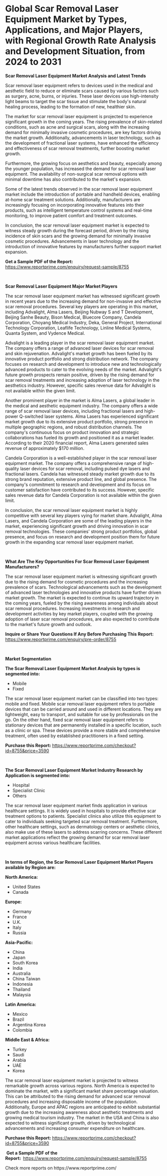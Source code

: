 <p><h1>Global Scar Removal Laser Equipment Market by Types, Applications, and Major Players, with Regional Growth Rate Analysis and Development Situation, from 2024 to 2031</h1></p><p><strong>Scar Removal Laser Equipment Market Analysis and Latest Trends</strong></p>
<p><p>Scar removal laser equipment refers to devices used in the medical and aesthetic field to reduce or eliminate scars caused by various factors such as surgery, acne, burns, or injuries. These laser devices use high-intensity light beams to target the scar tissue and stimulate the body's natural healing process, leading to the formation of new, healthier skin.</p><p>The market for scar removal laser equipment is projected to experience significant growth in the coming years. The rising prevalence of skin-related conditions, such as acne and surgical scars, along with the increasing demand for minimally invasive cosmetic procedures, are key factors driving the market growth. Additionally, advancements in laser technology, such as the development of fractional laser systems, have enhanced the efficiency and effectiveness of scar removal treatments, further boosting market growth.</p><p>Furthermore, the growing focus on aesthetics and beauty, especially among the younger population, has increased the demand for scar removal laser equipment. The availability of non-surgical scar removal options with minimal downtime has also contributed to the market's expansion.</p><p>Some of the latest trends observed in the scar removal laser equipment market include the introduction of portable and handheld devices, enabling at-home scar treatment solutions. Additionally, manufacturers are increasingly focusing on incorporating innovative features into their products, such as intelligent temperature control systems and real-time monitoring, to improve patient comfort and treatment outcomes.</p><p>In conclusion, the scar removal laser equipment market is expected to witness steady growth during the forecast period, driven by the rising incidence of skin scars and the growing demand for minimally invasive cosmetic procedures. Advancements in laser technology and the introduction of innovative features by manufacturers further support market expansion.</p></p>
<p><strong>Get a Sample PDF of the Report:&nbsp;</strong> <a href="https://www.reportprime.com/enquiry/request-sample/8755">https://www.reportprime.com/enquiry/request-sample/8755</a></p>
<p>&nbsp;</p>
<p><strong>Scar Removal Laser Equipment Major Market Players</strong></p>
<p><p>The scar removal laser equipment market has witnessed significant growth in recent years due to the increasing demand for non-invasive and effective scar removal procedures. Several key players are operating in this market, including Advalight, Alma Lasers, Beijing Nubway S and T Development, Beijing Sanhe Beauty, Bison Medical, Bluecore Company, Candela Corporation, Choyang Medical Industry, Deka, General Project, International Technology Corporation, Leaflife Technology, Linline Medical Systems, Quanta System, and Vydence Medical.</p><p>Advalight is a leading player in the scar removal laser equipment market. The company offers a range of advanced laser devices for scar removal and skin rejuvenation. Advalight's market growth has been fueled by its innovative product portfolio and strong distribution network. The company focuses on research and development to introduce new and technologically advanced products to cater to the evolving needs of the market. Advalight's future growth prospects remain positive, driven by the rising demand for scar removal treatments and increasing adoption of laser technology in the aesthetics industry. However, specific sales revenue data for Advalight is not available within the given limit.</p><p>Another prominent player in the market is Alma Lasers, a global leader in the medical and aesthetic equipment industry. The company offers a wide range of scar removal laser devices, including fractional lasers and high-power Q-switched laser systems. Alma Lasers has experienced significant market growth due to its extensive product portfolio, strong presence in multiple geographic regions, and robust distribution channels. The company's continuous focus on product innovation and strategic collaborations has fueled its growth and positioned it as a market leader. According to their 2020 financial report, Alma Lasers generated sales revenue of approximately $170 million.</p><p>Candela Corporation is a well-established player in the scar removal laser equipment market. The company offers a comprehensive range of high-quality laser devices for scar removal, including pulsed dye lasers and fractional lasers. Candela has witnessed steady market growth due to its strong brand reputation, extensive product line, and global presence. The company's commitment to research and development and its focus on customer satisfaction have contributed to its success. However, specific sales revenue data for Candela Corporation is not available within the given limit.</p><p>In conclusion, the scar removal laser equipment market is highly competitive with several key players vying for market share. Advalight, Alma Lasers, and Candela Corporation are some of the leading players in the market, experiencing significant growth and driving innovation in scar removal technologies. These companies' strong product portfolios, global presence, and focus on research and development position them for future growth in the expanding scar removal laser equipment market.</p></p>
<p>&nbsp;</p>
<p><strong>What Are The Key Opportunities For Scar Removal Laser Equipment Manufacturers?</strong></p>
<p><p>The scar removal laser equipment market is witnessing significant growth due to the rising demand for cosmetic procedures and the increasing prevalence of scars. Technological advancements such as the development of advanced laser technologies and innovative products have further driven market growth. The market is expected to continue its upward trajectory in the coming years, fueled by the rising awareness among individuals about scar removal procedures. Increasing investments in research and development activities by key market players, coupled with the growing adoption of laser scar removal procedures, are also expected to contribute to the market's future growth and outlook.</p></p>
<p><strong>Inquire or Share Your Questions If Any Before Purchasing This Report:</strong> <a href="https://www.reportprime.com/enquiry/pre-order/8755">https://www.reportprime.com/enquiry/pre-order/8755</a></p>
<p>&nbsp;</p>
<p><strong>Market Segmentation</strong></p>
<p><strong>The Scar Removal Laser Equipment Market Analysis by types is segmented into:</strong></p>
<p><ul><li>Mobile</li><li>Fixed</li></ul></p>
<p><p>The scar removal laser equipment market can be classified into two types: mobile and fixed. Mobile scar removal laser equipment refers to portable devices that can be carried around and used in different locations. They are lightweight, easy to transport, and suitable for use by professionals on the go. On the other hand, fixed scar removal laser equipment refers to stationary devices that are permanently installed in a specific location, such as a clinic or spa. These devices provide a more stable and comprehensive treatment, often used by established practitioners in a fixed setting.</p></p>
<p><strong>Purchase this Report:&nbsp;</strong><a href="https://www.reportprime.com/checkout?id=8755&price=3590">https://www.reportprime.com/checkout?id=8755&price=3590</a></p>
<p>&nbsp;</p>
<p><strong>The Scar Removal Laser Equipment Market Industry Research by Application is segmented into:</strong></p>
<p><ul><li>Hospital</li><li>Specialist Clinic</li><li>Others</li></ul></p>
<p><p>The scar removal laser equipment market finds application in various healthcare settings. It is widely used in hospitals to provide effective scar treatment options to patients. Specialist clinics also utilize this equipment to cater to individuals seeking targeted scar removal treatment. Furthermore, other healthcare settings, such as dermatology centers or aesthetic clinics, also make use of these lasers to address scarring concerns. These different market applications reflect the growing demand for scar removal laser equipment across various healthcare facilities.</p></p>
<p>&nbsp;</p>
<p><strong>In terms of Region, the Scar Removal Laser Equipment Market Players available by Region are:</strong></p>
<p>
    <p> <strong> North America: </strong>
        <ul>
            <li>United States</li>
            <li>Canada</li>
        </ul>
        </p> 
    <p> <strong> Europe: </strong>
        <ul>
            <li>Germany</li>
            <li>France</li>
            <li>U.K.</li>
            <li>Italy</li>
            <li>Russia</li>
        </ul>
        </p> 
    <p> <strong> Asia-Pacific: </strong>
        <ul>
            <li>China</li>
            <li>Japan</li>
            <li>South Korea</li>
            <li>India</li>
            <li>Australia</li>
            <li>China Taiwan</li>
            <li>Indonesia</li>
            <li>Thailand</li>
            <li>Malaysia</li>
        </ul>
        </p> 
    <p> <strong> Latin America: </strong>
        <ul>
            <li>Mexico</li>
            <li>Brazil</li>
            <li>Argentina Korea</li>
            <li>Colombia</li>
        </ul>
        </p> 
    <p> <strong> Middle East & Africa: </strong>
        <ul>
            <li>Turkey</li>
            <li>Saudi</li>
            <li>Arabia</li>
            <li>UAE</li>
            <li>Korea</li>
        </ul>
    </p>
    </p>
<p><p>The scar removal laser equipment market is projected to witness remarkable growth across various regions. North America is expected to dominate the market, with a significant market share percentage valuation. This can be attributed to the rising demand for advanced scar removal procedures and increasing disposable income of the population. Additionally, Europe and APAC regions are anticipated to exhibit substantial growth due to the increasing awareness about aesthetic treatments and growing medical tourism industry. The market in the USA and China is also expected to witness significant growth, driven by technological advancements and increasing consumer expenditure on healthcare.</p></p>
<p><strong>Purchase this Report: </strong><a href="https://www.reportprime.com/checkout?id=8755&price=3590">https://www.reportprime.com/checkout?id=8755&price=3590</a></p>
<p>&nbsp;<strong>Get a Sample PDF of the Report:&nbsp;&nbsp;</strong><a href="https://www.reportprime.com/enquiry/request-sample/8755">https://www.reportprime.com/enquiry/request-sample/8755</a></p>
<p><strong></strong></p>
<p>Check more reports on https://www.reportprime.com/</p>